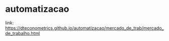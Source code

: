 # automatizacao

link: https://dteconometrics.github.io/automatizacao/mercado_de_trab/mercado_de_trabalho.html
